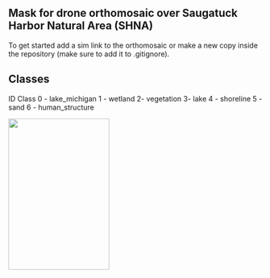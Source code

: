 ## Mask for drone orthomosaic over Saugatuck Harbor Natural Area (SHNA)

To get started add a sim link to the orthomosaic or make a new copy inside the repository (make sure to add it to .gitignore).

## Classes

ID Class
0 - lake_michigan
1 - wetland
2- vegetation
3- lake 4 - shoreline 5 - sand
6 - human_structure

<img src={mask.png} width="200px" height="300px"/>

